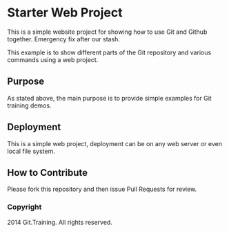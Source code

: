 # Starter Web Project

This is a simple website project for
showing how to use Git and Github together. Emergency fix after our stash.

This example is to show different parts
of the Git repository and various commands
using a web project.

## Purpose

As stated above, the main purpose is to 
provide simple examples for Git training
demos.

## Deployment

This is a simple web project, deployment
can be on any web server or even local
file system.

## How to Contribute

Please fork this repository and then issue Pull Requests for review.

### Copyright

2014 Git.Training. All rights reserved.